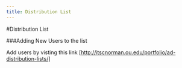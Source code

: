 ```yaml
---
title: Distribution List
---
```

#Distribution List

###Adding New Users to the list

Add users by visting this link [http://itscnorman.ou.edu/portfolio/ad-distribution-lists/]
